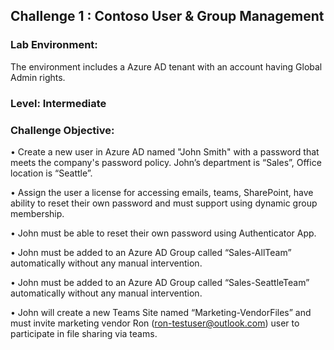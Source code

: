 ## Challenge 1 : Contoso User & Group Management

### **Lab Environment:** 
The environment includes a Azure AD tenant with an account having Global Admin rights. 

### **Level:** Intermediate 

### **Challenge Objective:**
• Create a new user in Azure AD named "John Smith" with a password 
that meets the company's password policy. John’s department is 
“Sales”, Office location is “Seattle”.

• Assign the user a license for accessing emails, teams, SharePoint, have 
ability to reset their own password and must support using dynamic 
group membership.

• John must be able to reset their own password using Authenticator 
App. 

• John must be added to an Azure AD Group called “Sales-AllTeam” 
automatically without any manual intervention.

• John must be added to an Azure AD Group called “Sales-SeattleTeam” 
automatically without any manual intervention.

• John will create a new Teams Site named “Marketing-VendorFiles” and 
must invite marketing vendor Ron (ron-testuser@outlook.com) user to 
participate in file sharing via teams.
